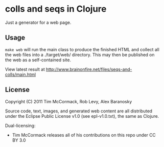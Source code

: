 # colls and seqs in Clojure

Just a generator for a web page.

## Usage

`make web` will run the main class to produce the finished HTML and collect all
the web files into a ./target/web/ directory. This may then be published on the
web as a self-contained site.

View latest result at http://www.brainonfire.net/files/seqs-and-colls/main.html

## License

Copyright (C) 2011 Tim McCormack, Rob Levy, Alex Baranosky

Source code, text, images, and generated web content are all distributed
under the Eclipse Public License v1.0 (see epl-v1.0.txt), the same as Clojure.

Dual-licensing:

* Tim McCormack releases all of his contributions on this repo under CC BY 3.0
